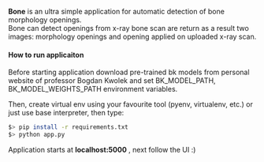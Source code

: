 **Bone** is an ultra simple application for automatic detection of bone morphology openings.   
Bone can detect openings from x-ray bone scan are return as a result two images: morphology openings and opening applied on uploaded x-ray scan.
           
#### How to run applicaiton
Before starting application download pre-trained bk models from personal website of professor Bogdan Kwolek and set BK_MODEL_PATH, BK_MODEL_WEIGHTS_PATH environment variables.  

Then, create virtual env using your favourite tool (pyenv, virtualenv, etc.) or just use base interpreter, then type:

```bash
$> pip install -r requirements.txt
$> python app.py
```
Application starts at **localhost:5000** , next follow the UI :)